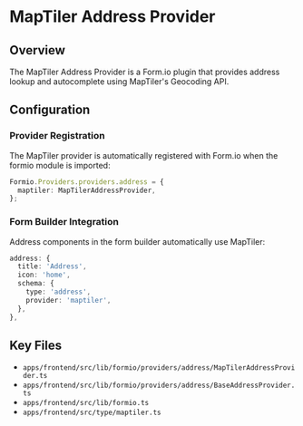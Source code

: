 # MapTiler Address Provider

## Overview

The MapTiler Address Provider is a Form.io plugin that provides address lookup and autocomplete using MapTiler's Geocoding API.

## Configuration

### Provider Registration

The MapTiler provider is automatically registered with Form.io when the formio module is imported:

```typescript:apps/frontend/src/lib/formio.ts
Formio.Providers.providers.address = {
  maptiler: MapTilerAddressProvider,
};
```

### Form Builder Integration

Address components in the form builder automatically use MapTiler:

```typescript:apps/frontend/src/components/form-builder/form-builder.interface.ts
address: {
  title: 'Address',
  icon: 'home',
  schema: {
    type: 'address',
    provider: 'maptiler',
  },
},
```

## Key Files

- `apps/frontend/src/lib/formio/providers/address/MapTilerAddressProvider.ts`
- `apps/frontend/src/lib/formio/providers/address/BaseAddressProvider.ts`
- `apps/frontend/src/lib/formio.ts`
- `apps/frontend/src/type/maptiler.ts`
